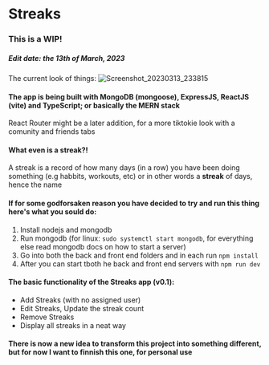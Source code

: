 # Streaks

### This is a WIP!
##### Edit date: the 13th of March, 2023

The current look of things:
![Screenshot_20230313_233815](https://user-images.githubusercontent.com/56956339/224894726-5e922795-4a6e-41a0-a737-c848a46e32cb.png)

#### The app is being built with MongoDB (mongoose), ExpressJS, ReactJS (vite) and TypeScript; or basically the MERN stack
React Router might be a later addition, for a more tiktokie look with a comunity and friends tabs

#### What even is a streak?!
A streak is a record of how many days (in a row) you have been doing something (e.g habbits, workouts, etc)
or in other words a **streak** of days, hence the name 

#### If for some godforsaken reason you  have decided to try and run this thing here's what you sould do:
1. Install nodejs and mongodb
2. Run mongodb (for linux: ```sudo systemctl start mongodb```, for everything else read mongodb docs on how to start a server)
3. Go into both the back and front end folders and in each run ```npm install```
4. After you can start tboth he back and front end servers with ```npm run dev```

#### The basic functionality of the Streaks app (v0.1):
- Add Streaks (with no assigned user)
- Edit Streaks, Update the streak count
- Remove Streaks
- Display all streaks in a neat way 

#### There is now a new idea to transform this project into something different, but for now I want to finnish this one, for personal use

